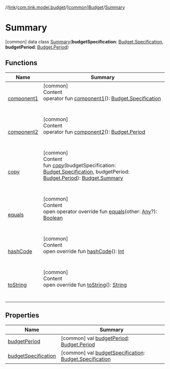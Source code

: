 //[link](../../../index.md)/[com.tink.model.budget](../../index.md)/[[common]Budget](../index.md)/[Summary](index.md)



# Summary  
 [common] data class [Summary](index.md)(**budgetSpecification**: [Budget.Specification](../-specification/index.md), **budgetPeriod**: [Budget.Period](../-period/index.md))   


## Functions  
  
|  Name|  Summary| 
|---|---|
| <a name="com.tink.model.budget/Budget.Summary/component1/#/PointingToDeclaration/"></a>[component1](component1.md)| <a name="com.tink.model.budget/Budget.Summary/component1/#/PointingToDeclaration/"></a>[common]  <br>Content  <br>operator fun [component1](component1.md)(): [Budget.Specification](../-specification/index.md)  <br><br><br>
| <a name="com.tink.model.budget/Budget.Summary/component2/#/PointingToDeclaration/"></a>[component2](component2.md)| <a name="com.tink.model.budget/Budget.Summary/component2/#/PointingToDeclaration/"></a>[common]  <br>Content  <br>operator fun [component2](component2.md)(): [Budget.Period](../-period/index.md)  <br><br><br>
| <a name="com.tink.model.budget/Budget.Summary/copy/#com.tink.model.budget.Budget.Specification#com.tink.model.budget.Budget.Period/PointingToDeclaration/"></a>[copy](copy.md)| <a name="com.tink.model.budget/Budget.Summary/copy/#com.tink.model.budget.Budget.Specification#com.tink.model.budget.Budget.Period/PointingToDeclaration/"></a>[common]  <br>Content  <br>fun [copy](copy.md)(budgetSpecification: [Budget.Specification](../-specification/index.md), budgetPeriod: [Budget.Period](../-period/index.md)): [Budget.Summary](index.md)  <br><br><br>
| <a name="kotlin/Any/equals/#kotlin.Any?/PointingToDeclaration/"></a>[equals](../../../com.tink.service.user/[common]-user-profile-service-impl/index.md#%5Bkotlin%2FAny%2Fequals%2F%23kotlin.Any%3F%2FPointingToDeclaration%2F%5D%2FFunctions%2F1135467963)| <a name="kotlin/Any/equals/#kotlin.Any?/PointingToDeclaration/"></a>[common]  <br>Content  <br>open operator override fun [equals](../../../com.tink.service.user/[common]-user-profile-service-impl/index.md#%5Bkotlin%2FAny%2Fequals%2F%23kotlin.Any%3F%2FPointingToDeclaration%2F%5D%2FFunctions%2F1135467963)(other: [Any](https://kotlinlang.org/api/latest/jvm/stdlib/kotlin/-any/index.html)?): [Boolean](https://kotlinlang.org/api/latest/jvm/stdlib/kotlin/-boolean/index.html)  <br><br><br>
| <a name="kotlin/Any/hashCode/#/PointingToDeclaration/"></a>[hashCode](../../../com.tink.service.user/[common]-user-profile-service-impl/index.md#%5Bkotlin%2FAny%2FhashCode%2F%23%2FPointingToDeclaration%2F%5D%2FFunctions%2F1135467963)| <a name="kotlin/Any/hashCode/#/PointingToDeclaration/"></a>[common]  <br>Content  <br>open override fun [hashCode](../../../com.tink.service.user/[common]-user-profile-service-impl/index.md#%5Bkotlin%2FAny%2FhashCode%2F%23%2FPointingToDeclaration%2F%5D%2FFunctions%2F1135467963)(): [Int](https://kotlinlang.org/api/latest/jvm/stdlib/kotlin/-int/index.html)  <br><br><br>
| <a name="kotlin/Any/toString/#/PointingToDeclaration/"></a>[toString](../../../com.tink.service.user/[common]-user-profile-service-impl/index.md#%5Bkotlin%2FAny%2FtoString%2F%23%2FPointingToDeclaration%2F%5D%2FFunctions%2F1135467963)| <a name="kotlin/Any/toString/#/PointingToDeclaration/"></a>[common]  <br>Content  <br>open override fun [toString](../../../com.tink.service.user/[common]-user-profile-service-impl/index.md#%5Bkotlin%2FAny%2FtoString%2F%23%2FPointingToDeclaration%2F%5D%2FFunctions%2F1135467963)(): [String](https://kotlinlang.org/api/latest/jvm/stdlib/kotlin/-string/index.html)  <br><br><br>


## Properties  
  
|  Name|  Summary| 
|---|---|
| <a name="com.tink.model.budget/Budget.Summary/budgetPeriod/#/PointingToDeclaration/"></a>[budgetPeriod](budget-period.md)| <a name="com.tink.model.budget/Budget.Summary/budgetPeriod/#/PointingToDeclaration/"></a> [common] val [budgetPeriod](budget-period.md): [Budget.Period](../-period/index.md)   <br>
| <a name="com.tink.model.budget/Budget.Summary/budgetSpecification/#/PointingToDeclaration/"></a>[budgetSpecification](budget-specification.md)| <a name="com.tink.model.budget/Budget.Summary/budgetSpecification/#/PointingToDeclaration/"></a> [common] val [budgetSpecification](budget-specification.md): [Budget.Specification](../-specification/index.md)   <br>

